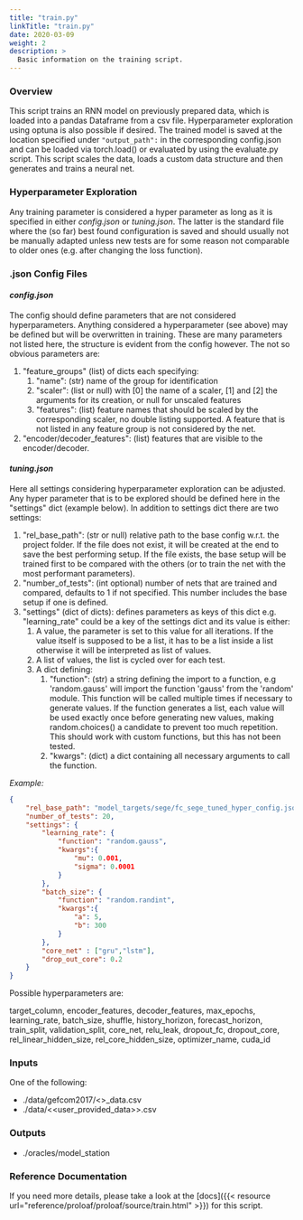 ```yaml
---
title: "train.py"
linkTitle: "train.py"
date: 2020-03-09
weight: 2
description: >
  Basic information on the training script.
---
```

### Overview
This script trains an RNN model on previously prepared data, which is loaded into a pandas Dataframe from a csv file. 
Hyperparameter exploration using optuna is also possible if desired. The trained model is saved at the location 
specified under ` "output_path": ` in the corresponding config.json and can be loaded via torch.load() or evaluated by 
using the evaluate.py script. This script scales the data, loads a custom data structure and then generates and 
trains a neural net.

### Hyperparameter Exploration
Any training parameter is considered a hyper parameter as long as it is specified in either *config.json* or 
*tuning.json*. The latter is the standard file where the (so far) best found configuration is saved and should usually 
not be manually adapted unless new tests are for some reason not comparable to older ones (e.g. after changing the loss 
function).

### .json Config Files
#### *config.json*

The config should define parameters that are not considered hyperparameters. Anything considered a hyperparameter (see above) may be defined but will be overwritten in training. These are many parameters not listed here, the structure is evident from the config however. The not so obvious parameters are:
1. "feature_groups" (list) of dicts each specifying:
    1. "name": (str) name of the group for identification
    2. "scaler": (list or null) with [0] the name of a scaler, [1] and [2] the arguments for its creation, or null for unscaled features
    3. "features": (list) feature names that should be scaled by the corresponding scaler, no double listing supported.
    A feature that is not listed in any feature group is not considered by the net.
2. "encoder/decoder_features": (list) features that are visible to the encoder/decoder.

#### *tuning.json*

Here all settings considering hyperparameter exploration can be adjusted. Any hyper parameter that is to be explored should be defined here in the "settings" dict (example below). In addition to settings dict there are two settings:
1. "rel_base_path": (str or null) relative path to the base config w.r.t. the project folder. If the file does not exist, it will be created at the end to save the best performing setup. If the file exists, the base setup will be trained first to be compared with the others (or to train the net with the most performant parameters).
2. "number_of_tests": (int optional) number of nets that are trained and compared, defaults to 1 if not specified. This number includes the base setup if one is defined.
3. "settings" (dict of dicts): defines parameters as keys of this dict e.g. "learning_rate" could be a key of the settings dict and its value is either:
    1. A value, the parameter is set to this value for all iterations. If the value itself is supposed to be a list, it has to be a list inside a list otherwise it will be interpreted as list of values.
    2. A list of values, the list is cycled over for each test.
    3. A dict defining:
        1. "function": (str) a string defining the import to a function, e.g 'random.gauss' will import the function 'gauss' from the 'random' module. This function will be called multiple times if necessary to generate values. If the function generates a list, each value will be used exactly once before generating new values, making random.choices() a candidate to prevent too much repetition. This should work with custom functions, but this has not been tested.
        2. "kwargs": (dict) a dict containing all necessary arguments to call the function.

*Example:*
```json
{
    "rel_base_path": "model_targets/sege/fc_sege_tuned_hyper_config.json",
    "number_of_tests": 20,
    "settings": {
        "learning_rate": {
            "function": "random.gauss",
            "kwargs":{
                "mu": 0.001,
                "sigma": 0.0001
            }
        },
        "batch_size": {
            "function": "random.randint",
            "kwargs":{
                "a": 5,
                "b": 300
            }
        },
        "core_net" : ["gru","lstm"],
        "drop_out_core": 0.2
    }
}
```
Possible hyperparameters are:

target_column, encoder_features, decoder_features, max_epochs, learning_rate, batch_size,
shuffle, history_horizon, forecast_horizon,
train_split, validation_split, core_net,
relu_leak, dropout_fc, dropout_core,
rel_linear_hidden_size, rel_core_hidden_size,
optimizer_name, cuda_id

### Inputs
One of the following:
* ./data/gefcom2017/<<station>>_data.csv
* ./data/<<user_provided_data>>.csv

### Outputs
* ./oracles/model_station

### Reference Documentation
If you need more details, please take a look at the [docs]({{< resource url="reference/proloaf/proloaf/source/train.html" >}}) for 
this script.
